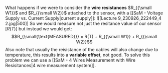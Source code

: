 What happens if we were to consider the **wire resistances** $R_{{\small W1}}$ and $R_{{\small W2}}$ attached to the sensor, with a [[SaM - Voltage Supply vs. Current Supply|current supply]]:
![[Lecture 9_230926_222449_4 2.jpg|500]]
So we would measure not just the resitance value of our sensor $\left[ R(T) \right]$ but instead we would get:$$R_{\small{\text{MEASURED}}} = R(T) + R_{{\small W1}} + R_{{\small W2}}$$
Also note that usually the reisistance of the cables will also change due to temperature, this results into a **variable offset**, not good.
To solve this problem we can use a [[SaM - 4 Wires Measurement with Wire Resisitances|4 wire measurement system]].